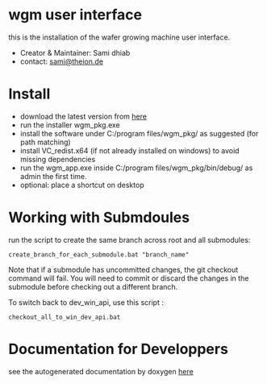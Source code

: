 # wgm user interface
this is the installation of the wafer growing machine user interface.

* Creator & Maintainer: Sami dhiab
* contact: sami@theion.de

# Install

* download the latest version from [here](https://github.com/theion-batteries/soft_wgm_installer_update)
* run the installer wgm_pkg.exe
* install the software under C:/program files/wgm_pkg/ as suggested (for path matching)
* install VC_redist.x64 (if not already installed on windows) to avoid missing dependencies
* run the wgm_app.exe inside C:/program files/wgm_pkg/bin/debug/ as admin the first time. 
* optional: place a shortcut on desktop

# Working with Submdoules
run the script to create the same branch across root and all submodules:

```batch
create_branch_for_each_submodule.bat "branch_name"
```
Note that if a submodule has uncommitted changes, the git checkout command will fail. You will need to commit or discard the changes in the submodule before checking out a different branch.

To switch back to dev_win_api, use this script :
```batch
checkout_all_to_win_dev_api.bat
```
# Documentation for Developpers

see the autogenerated documentation by doxygen [here](https://theionsami.github.io/soft_wgm_user_interface_qt_cpp/)